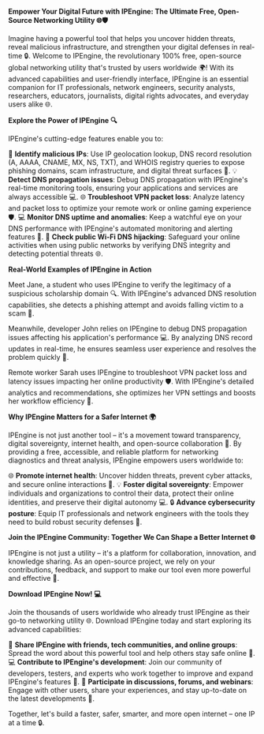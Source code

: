 **Empower Your Digital Future with IPEngine: The Ultimate Free, Open-Source Networking Utility 🌐🛡️**

Imagine having a powerful tool that helps you uncover hidden threats, reveal malicious infrastructure, and strengthen your digital defenses in real-time 🔒. Welcome to IPEngine, the revolutionary 100% free, open-source global networking utility that's trusted by users worldwide 🌍! With its advanced capabilities and user-friendly interface, IPEngine is an essential companion for IT professionals, network engineers, security analysts, researchers, educators, journalists, digital rights advocates, and everyday users alike 🌐.

**Explore the Power of IPEngine 🔍**

IPEngine's cutting-edge features enable you to:

🌟 **Identify malicious IPs**: Use IP geolocation lookup, DNS record resolution (A, AAAA, CNAME, MX, NS, TXT), and WHOIS registry queries to expose phishing domains, scam infrastructure, and digital threat surfaces 🚀.
💡 **Detect DNS propagation issues**: Debug DNS propagation with IPEngine's real-time monitoring tools, ensuring your applications and services are always accessible 💻.
🌐 **Troubleshoot VPN packet loss**: Analyze latency and packet loss to optimize your remote work or online gaming experience 🛡️.
💻 **Monitor DNS uptime and anomalies**: Keep a watchful eye on your DNS performance with IPEngine's automated monitoring and alerting features 🔔.
🚀 **Check public Wi-Fi DNS hijacking**: Safeguard your online activities when using public networks by verifying DNS integrity and detecting potential threats 🌐.

**Real-World Examples of IPEngine in Action**

Meet Jane, a student who uses IPEngine to verify the legitimacy of a suspicious scholarship domain 🔍. With IPEngine's advanced DNS resolution capabilities, she detects a phishing attempt and avoids falling victim to a scam 🚫.

Meanwhile, developer John relies on IPEngine to debug DNS propagation issues affecting his application's performance 💻. By analyzing DNS record updates in real-time, he ensures seamless user experience and resolves the problem quickly 🔧.

Remote worker Sarah uses IPEngine to troubleshoot VPN packet loss and latency issues impacting her online productivity 🛡️. With IPEngine's detailed analytics and recommendations, she optimizes her VPN settings and boosts her workflow efficiency 💪.

**Why IPEngine Matters for a Safer Internet 🌍**

IPEngine is not just another tool – it's a movement toward transparency, digital sovereignty, internet health, and open-source collaboration 🔗. By providing a free, accessible, and reliable platform for networking diagnostics and threat analysis, IPEngine empowers users worldwide to:

🌐 **Promote internet health**: Uncover hidden threats, prevent cyber attacks, and secure online interactions 🚨.
💡 **Foster digital sovereignty**: Empower individuals and organizations to control their data, protect their online identities, and preserve their digital autonomy 💻.
🔒 **Advance cybersecurity posture**: Equip IT professionals and network engineers with the tools they need to build robust security defenses 🔑.

**Join the IPEngine Community: Together We Can Shape a Better Internet 🌐**

IPEngine is not just a utility – it's a platform for collaboration, innovation, and knowledge sharing. As an open-source project, we rely on your contributions, feedback, and support to make our tool even more powerful and effective 🔧.

**Download IPEngine Now! 💻**

Join the thousands of users worldwide who already trust IPEngine as their go-to networking utility 🌐. Download IPEngine today and start exploring its advanced capabilities:

🎉 **Share IPEngine with friends, tech communities, and online groups**: Spread the word about this powerful tool and help others stay safe online 💬.
💻 **Contribute to IPEngine's development**: Join our community of developers, testers, and experts who work together to improve and expand IPEngine's features 🔧.
📡 **Participate in discussions, forums, and webinars**: Engage with other users, share your experiences, and stay up-to-date on the latest developments 🤝.

Together, let's build a faster, safer, smarter, and more open internet – one IP at a time 🔒.